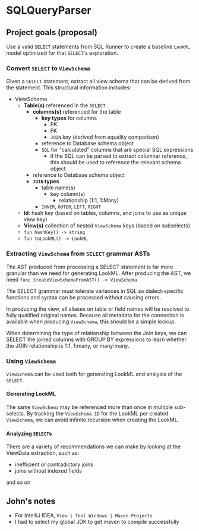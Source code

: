 # SQLQueryParser

## Project goals (proposal)

Use a valid `SELECT` statements from SQL Runner to create a baseline `LookML` model optimized for that `SELECT`'s exploration.

### Convert `SELECT` to `ViewSchema`

Given a `SELECT` statement, extract all view schema that can be derived from the statement. This structural information includes:

- ViewSchema
    - **Table(s)** referenced in the `SELECT`
        - **columns(s)** referenced for the table
            - **key types** for columns
                - PK
                - FK
                - `JOIN` key (derived from equality comparison)
            - reference to Database schema object
            - `SQL` for "calculated" columns that are special SQL expressions
                - if the SQL can be parsed to extract columnar reference, this should be used to reference the relevant schema object
        - reference to Database schema object
        - **`JOIN` types**
            - table name(s)
                - key column(s)
                    - relationship (1:1, 1:Many)
            - `INNER`, `OUTER`, `LEFT`, `RIGHT`
    - **Id**: hash key (based on tables, columns, and joins to use as unique view key)
    - **View(s)** collection of nested `ViewSchema` keys (based on subselects)
    - `fun hashKey() -> string`
    - `fun toLookML() -> LookML`

### Extracting `ViewSchema` from `SELECT` grammar ASTs

The AST produced from processing a SELECT statement is far more granular than we need for generating LookML. After producing the AST, we need `func CreateViewSchemaFromAST() -> ViewSchema`

The SELECT grammar must tolerate variances in SQL so dialect-specific functions and syntax can be processed without causing errors.

In producing the view, all aliases on table or field names will be resolved to fully qualified original names. Because all metadata for the connection is available when producing `ViewSchema`, this should be a simple lookup.

When determining the type of relationship between the Join keys, we can SELECT the joined columns with GROUP BY expressions to learn whether the JOIN relationship is 1:1, 1:many, or many:many.

### Using `ViewSchema`

`ViewSchema` can be used both for generating LookML and analysis of the `SELECT`.

#### Generating LookML

The same `ViewSchema` may be referenced more than once in multiple sub-selects. By tracking the `ViewSchema.ID` for the LookML per created `ViewSchema`, we can avoid infinite recursion when creating the LookML.

#### Analyzing `SELECT`s

There are a variety of recommendations we can make by looking at the ViewData extraction, such as:

- inefficient or contradictory joins
- joins without indexed fields

and so on

## John's notes

- For IntelliJ IDEA, `View | Tool Windows | Maven Projects`
- I had to select my global JDK to get maven to compile successfully

